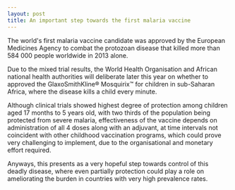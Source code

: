 ```yaml
---
layout: post
title: An important step towards the first malaria vaccine
---
```


The world's first malaria vaccine candidate was approved by the European Medicines Agency to combat the protozoan disease that killed more than 584 000 people worldwide in 2013 alone.

Due to the mixed trial results, the World Health Organisation and African national health authorities will deliberate later this year on whether to approved the GlaxoSmithKline&reg; Mosquirix&trade; for children in sub-Saharan Africa, where the disease kills a child every minute.

Although clinical trials showed highest degree of protection among children aged 17 months to 5 years old, with two thirds of the population being protected from severe malaria, effectiveness of the vaccine depends on administration of all 4 doses along with an adjuvant, at time intervals not coincident with other childhood vaccination programs, which could prove very challenging to implement, due to the organisational and monetary effort required.

Anyways, this presents as a very hopeful step towards control of this deadly disease, where even partially protection could play a role on ameliorating the burden in countries with very high prevalence rates. 
